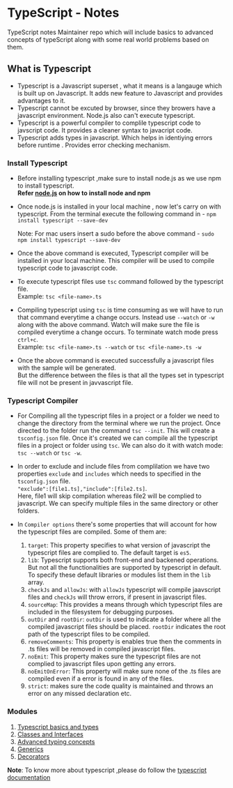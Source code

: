 # TypeScript - Notes
TypeScript notes Maintainer repo which will include basics to advanced concepts of typeScript along with some real world problems based on them.

## What is Typescript

- Typescript is a Javascript superset , what it means is a langauge which is built up on Javascript. It adds new feature to Javascript and provides advantages to it.
- Typescript cannot be excuted by browser, since they browers have a javascript environment. Node.js also can't execute typescript.
- Typescript is a powerful compiler to complile typescript code to javscript code. It provides a cleaner syntax to javacript code.
- Typescript adds types in javascript. Which helps in identiying errors before runtime . Provides error checking mechanism.

### Install Typescript

- Before installing typescript ,make sure to install node.js as we use npm to install typescript.<br>
  **Refer [node.js](https://nodejs.org/en/download/) on how to install node and npm**

- Once node.js is installed in your local machine , now let's carry on with typescript. 
   From the terminal execute the following command in - `npm install typescript --save-dev`
   
   Note: For mac users insert a sudo before the above command - `sudo npm install typescript --save-dev`

- Once the above command is executed, Typescript compiler will be installed in your local machine. This compiler will be used to compile typescript code to javascript code.

- To execute typescript files use `tsc` command followed by the typescript file.<br>
   Example: `tsc <file-name>.ts`
   
- Compiling typescript using `tsc` is time consuming as we will have to run that command everytime a change occurs. Instead use `--watch` or `-w` along with the       above command. Watch will make sure the file is compiled everytime a change occurs. To terminate watch mode press `ctrl+c`.<br>
  Example: `tsc <file-name>.ts --watch` or `tsc <file-name>.ts -w`

- Once the above command is executed successfully a javascript files with the sample <file-name> will be generated. <br>
  But the difference between the files is that all the types set in typescript file will not be present in javvascript file.
 
### Typescript Compiler 
 
 - For Compiling all the typescript files in a project or a folder we need to change the directory from the terminal where we run the project. Once directed to the    folder run the command `tsc --init`. This will create a `tsconfig.json` file. Once it's created we can compile all the typescript files in a project or folder        using `tsc`. We can also do it with watch mode: `tsc --watch` or `tsc -w`.
 
 - In order to exclude and include files from complilation we have two properties `exclude` and `includes` which needs to specified in the `tsconfig.json` file.<br>
   ```"exclude":[file1.ts],"include":[file2.ts]```. <br>
   Here, file1 will skip compilation whereas file2 will be complied to javascript. We can specify multiple files in       the same directory or other folders.
 
 - In `Compiler options`  there's some properties that will account for how the typescript files are compiled. Some of them are:
     1. `target`: This property specifies to what version of javascript the typescript files are complied to. The default target is `es5`.
     2. `lib`: Typescript supports both front-end and backened operations. But not all the functionalities are supported by typescript in default. To specify these default libraries or modules list them in the `lib` array.
     3. `checkJs` and `allowJs`: with `allowJs` typescript will compile jaavscript files and `checkJs` will throw errors, if present in javascript files.
     4. `sourceMap`: This provides a means through which typescript files are included in the filesystem for debugging purposes.
     5. `outDir` and `rootDir`: `outDir` is used to indicate a folder where all the compiled javascript files should be placed. `rootDir` indicates the root path of the typescript files to be compiled.
     6. `removeComments`: This property is enables true then the comments in .ts files will be removed in compiled javascript files.
     7. `noEmit`: This property makes sure the typescript files are not complied to javascript files upon getting any errors.
     8. `noEmitOnError`: This property will make sure none of the .ts files are compiled even if a error is found in any of the files.
     9. `strict`: makes sure the code quality is maintained and throws an error on any missed declaration etc.
 
 ### Modules 
 
 1. [Typescript basics and types](Typescript-basics-and-types)
 2. [Classes and Interfaces](Classes-Interfaces)
 3. [Advanced typing concepts](Advanced-typing-concepts)
 4. [Generics](Generics)
 5. [Decorators](Decorators)
 
**Note**: To know more about typescript ,please do follow the [typescript documentation](https://www.typescriptlang.org/)

